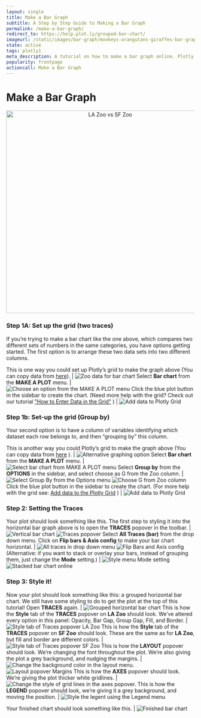 ```yaml
---
layout: single
title: Make a Bar Graph
subtitle: A Step by Step Guide to Making a Bar Graph
permalink: /make-a-bar-graph/
redirect_to: https://help.plot.ly/grouped-bar-chart/
imageurl: /static/images/bar-graph/monkeys-orangutans-giraffes-bar-graph.png
state: active
tags: plotly1
meta_description: A tutorial on how to make a bar graph online. Plotly is the easiest and fastest way to make and share graphs online.
popularity: frontpage
actioncall: Make a Bar Graph
---
```


# Make a Bar Graph

<div>
    <a href="https://plot.ly/~Nicole_G/46/" target="_blank" title="LA Zoo vs SF Zoo" style="display: block; text-align: center;"><img src="https://plot.ly/~Nicole_G/46.png" alt="LA Zoo vs SF Zoo" style="max-width: 100%;width: 540px;"  width="540" onerror="this.onerror=null;this.src='https://plot.ly/404.png';" /></a>
    <script data-plotly="Nicole_G:46" src="https://plot.ly/embed.js" async></script>
</div>



### Step 1A: Set up the grid (two traces)

If you’re trying to make a bar chart like the one above, which compares two different sets of numbers in the same categories, you have options getting started.
The first option is to arrange these two data sets into two different columns.

This is one way you could set up Plotly’s grid to make the graph above (You can copy data from [here](https://plot.ly/~cimar/191)). | ![Zoo data for bar chart](/static/images/bar-graph/zoo-data-for-bar-chart.png)
Select **Bar chart** from the **MAKE A PLOT** menu. | ![Choose an option from the MAKE A PLOT menu](/static/images/bar-graph/plot-menu.png)
Click the blue plot button in the sidebar to create the chart.  (Need more help with the grid? Check out our tutorial ["How to Enter Data in the Grid"](https://plot.ly/add-data-to-the-plotly-grid) ) | ![Add data to Plotly Grid](/static/images/bar-graph/add-data-to-the-plotly-grid.png)

### Step 1b: Set-up the grid (Group by)

Your second option is to have a column of variables identifying which dataset each row belongs to, and then “grouping by” this column.

This is another way you could Plotly’s grid to make the graph above (You can copy data from [here](https://plot.ly/~mariahh/3096) ). | ![Alternative graphing option](/static/images/bar-graph/alternative-graphing-option.png)
Select **Bar chart** from the **MAKE A PLOT** menu.  |  ![Select bar chart from MAKE A PLOT menu](/static/images/bar-graph/select-bar-chart-from-make-a-plot-menu.png)
Select **Group by** from the **OPTIONS** in the sidebar, and select choose as G from the Zoo column. | ![Select Group By from the Options menu](/static/images/bar-graph/select-group-by-from-options-menu.png) ![Choose G from Zoo column](/static/images/bar-graph/choose-g-from-zoo-column.png)
Click the blue plot button in the sidebar to create the chart.  (For more help with the grid see: [Add data to the Plotly Grid](https://plot.ly/add-data-to-the-plotly-grid) ) | ![Add data to Plotly Grid](/static/images/bar-graph/add-data-to-the-plotly-grid.png)

### Step 2: Setting the Traces

Your plot should look something like this.  The first step to styling it into the horizontal bar graph above is to open the **TRACES** popover in the toolbar. | ![Vertical bar chart](/static/images/bar-graph/vertical-bar-chart.png) ![Traces popover](/static/images/bar-graph/traces-popover.png)
Select **All Traces (bar)** from the drop down menu. Click on **Flip bars &amp; Axis config** to make your bar chart horizontal. | ![All traces in drop down menu](/static/images/bar-graph/all-traces-in-drop-down-menu.png) ![Flip Bars and Axis config](/static/images/bar-graph/flip-bars-axis-config.png)
(Alternative: if you want to stack or overlay your bars, instead of grouping them, just change the **Mode** setting.) | ![Style menu Mode setting](/static/images/bar-graph/style-mode-setting.png) ![Stacked  bar chart online](/static/images/bar-graph/stacked-bar-chart.png)

### Step 3: Style it!

Now your plot should look something like this: a grouped horizontal bar chart. We still have some styling to do to get the plot at the top of this tutorial! Open **TRACES** again. | ![Grouped horizontal bar chart](/static/images/bar-graph/grouped-horizontal-bar-chart.png)
This is how the **Style** tab of the **TRACES** popover on **LA Zoo** should look. We’ve altered every option in this panel: Opacity, Bar Gap, Group Gap, Fill, and Border. | ![Style tab of Traces popover LA Zoo](/static/images/bar-graph/style-tab-of-traces-popover-la.png)
This is how the **Style** tab of the **TRACES** popover on **SF Zoo** should look. These are the same as for **LA Zoo**, but fill and border are different colors. | ![Style tab of Traces popover SF Zoo](/static/images/bar-graph/style-tab-of-traces-popover-sf.png)
This is how the **LAYOUT** popover should look. We’re changing the font throughout the plot.  We’re also giving the plot a grey background, and nudging the margins. | ![Change the background color in the layout menu.](/static/images/bar-graph/layout-popover-general.png) ![Layout popover Margins](/static/images/bar-graph/layout-popover-margins.png.png)
This is how the **AXES** popover should look.  We’re giving the plot thicker white gridlines. | ![Change the style of grid lines in the axes popover.](/static/images/bar-graph/axes-popover.png)
This is how the **LEGEND** popover should look, we’re giving it a grey background, and moving the position. | ![Style the legent using the Legend menu](/static/images/bar-graph/legend-popover.png)

Your finished chart should look something like this. | ![Finished bar chart](/static/images/bar-graph/finished-bar-chart.png)
